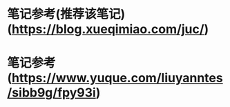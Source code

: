 # 笔记参考(推荐该笔记)(https://blog.xueqimiao.com/juc/)
# 笔记参考(https://www.yuque.com/liuyanntes/sibb9g/fpy93i)